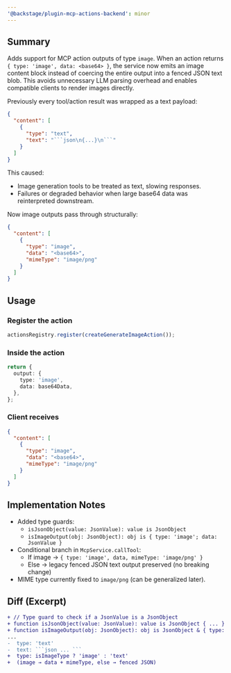 ```yaml
---
'@backstage/plugin-mcp-actions-backend': minor
---
```


## Summary

Adds support for MCP action outputs of type `image`. When an action returns `{ type: 'image', data: <base64> }`, the service now emits an image content block instead of coercing the entire output into a fenced JSON text blob. This avoids unnecessary LLM parsing overhead and enables compatible clients to render images directly.

Previously every tool/action result was wrapped as a text payload:

````json
{
  "content": [
    {
      "type": "text",
      "text": "```json\n{...}\n```"
    }
  ]
}
````

This caused:

- Image generation tools to be treated as text, slowing responses.
- Failures or degraded behavior when large base64 data was reinterpreted downstream.

Now image outputs pass through structurally:

```json
{
  "content": [
    {
      "type": "image",
      "data": "<base64>",
      "mimeType": "image/png"
    }
  ]
}
```

## Usage

### Register the action

```ts
actionsRegistry.register(createGenerateImageAction());
```

### Inside the action

```ts
return {
  output: {
    type: 'image',
    data: base64Data,
  },
};
```

### Client receives

```json
{
  "content": [
    {
      "type": "image",
      "data": "<base64>",
      "mimeType": "image/png"
    }
  ]
}
```

## Implementation Notes

- Added type guards:
  - `isJsonObject(value: JsonValue): value is JsonObject`
  - `isImageOutput(obj: JsonObject): obj is { type: 'image'; data: JsonValue }`
- Conditional branch in `McpService.callTool`:
  - If image → `{ type: 'image', data, mimeType: 'image/png' }`
  - Else → legacy fenced JSON text output preserved (no breaking change)
- MIME type currently fixed to `image/png` (can be generalized later).

## Diff (Excerpt)

````diff
+ // Type guard to check if a JsonValue is a JsonObject
+ function isJsonObject(value: JsonValue): value is JsonObject { ... }
+ function isImageOutput(obj: JsonObject): obj is JsonObject & { type: 'image'; data: JsonValue } { ... }
...
-  type: 'text'
-  text: ```json ... ```
+  type: isImageType ? 'image' : 'text'
+  (image → data + mimeType, else → fenced JSON)
````
